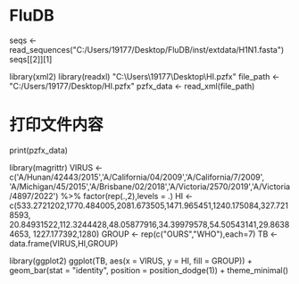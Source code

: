 # FluDB
seqs <- read_sequences("C:/Users/19177/Desktop/FluDB/inst/extdata/H1N1.fasta")
seqs[[2]][1]

library(xml2)
library(readxl)
"C:\Users\19177\Desktop\HI.pzfx"
file_path <- "C:/Users/19177/Desktop/HI.pzfx"
pzfx_data <- read_xml(file_path)

# 打印文件内容
print(pzfx_data)

library(magrittr)
VIRUS <- c('A/Hunan/42443/2015','A/California/04/2009','A/California/7/2009',
           'A/Michigan/45/2015','A/Brisbane/02/2018','A/Victoria/2570/2019','A/Victoria/4897/2022') %>%
  factor(rep(.,2),levels = .)
HI <-
c(533.2721202,1770.484005,2081.673505,1471.965451,1240.175084,327.7218593,
  20.84931522,112.3244428,48.05877916,34.39979578,54.50543141,29.86384653,
  1227.177392,1280)
GROUP <- rep(c("OURS","WHO"),each=7)
TB <- data.frame(VIRUS,HI,GROUP)

library(ggplot2)
ggplot(TB, aes(x = VIRUS, y = HI, fill = GROUP)) +
  geom_bar(stat = "identity", position = position_dodge(1)) +
  theme_minimal()
